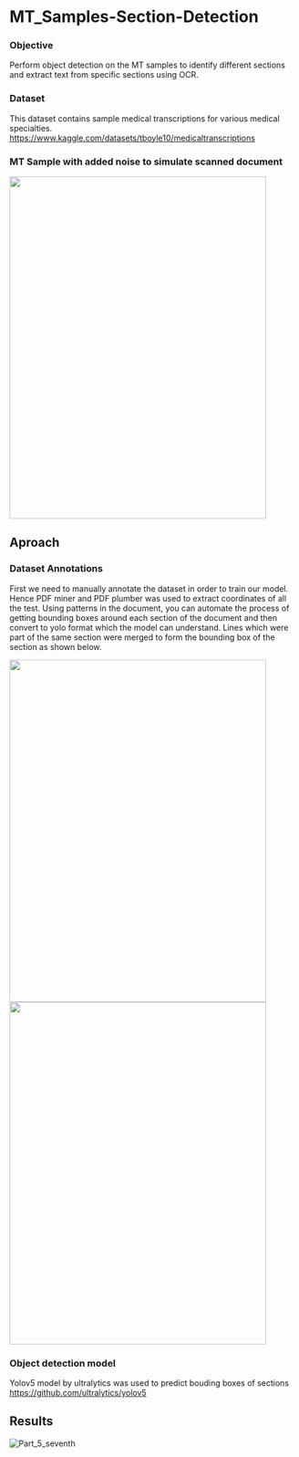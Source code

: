 # MT_Samples-Section-Detection

### Objective 

Perform object detection on the MT samples to identify different sections and extract text from specific sections using OCR.

### Dataset

This dataset contains sample medical transcriptions for various medical specialties.
https://www.kaggle.com/datasets/tboyle10/medicaltranscriptions

### MT Sample with added noise to simulate scanned document
<img src="https://user-images.githubusercontent.com/85446106/197342932-0c10485d-0b80-4af0-9eea-6eaa239ea453.PNG" width="450" height="600">

## Aproach

### Dataset Annotations

First we need to manually annotate the dataset in order to train our model. Hence PDF miner and PDF plumber was used to extract coordinates of all the test. Using patterns in the document, you can automate the process of getting bounding boxes around each section of the document and then convert to yolo format which the model can understand. Lines which were part of the same section were merged to form the bounding box of the section as shown below.

<img src="https://user-images.githubusercontent.com/85446106/197360641-b16e6998-02d0-4a56-8424-6e3a278ea7f7.PNG" width="450" height="600"> <img src="https://user-images.githubusercontent.com/85446106/197360953-20f618dc-477f-4b30-aa09-3cd46addcd11.PNG" width="450" height="600">

### Object detection model

Yolov5 model by ultralytics was used to predict bouding boxes of sections
https://github.com/ultralytics/yolov5

## Results
![Part_5_seventh](https://user-images.githubusercontent.com/85446106/197361365-62de2a7e-3bf0-46d8-8c84-bfef72837710.PNG)




